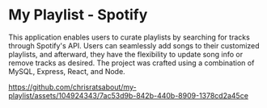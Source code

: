 # My Playlist - Spotify
This application enables users to curate playlists by searching for tracks through Spotify's API. Users can seamlessly add songs to their customized playlists, and afterward, they have the flexibility to update song info or remove tracks as desired. The project was crafted using a combination of MySQL, Express, React, and Node.


https://github.com/chrisratsabout/my-playlist/assets/104924343/7ac53d9b-842b-440b-8909-1378cd2a45ce




